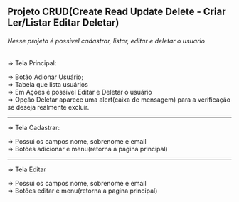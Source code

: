 ## Projeto CRUD(Create Read Update Delete - Criar Ler/Listar Editar Deletar) 

###### Nesse projeto é possivel cadastrar, listar, editar e deletar o usuario

<p>=> Tela Principal:</p>
    => Botão Adionar Usuário;
    <br>
    => Tabela que lista usuários
    <br>
    => Em Ações é possivel Editar e Deletar o usuário
    <br>
    => Opção Deletar aparece uma alert(caixa de mensagem) para a verificação se deseja realmente excluir.
    <hr>

<p>=> Tela Cadastrar:</p>
    => Possui os campos nome, sobrenome e email
    <br>
    => Botões adicionar e menu(retorna a pagina principal)
    <hr>

<p>=> Tela Editar</p>
    => Possui os campos nome, sobrenome e email
    <br>
    => Botões editar e menu(retorna a pagina principal)

